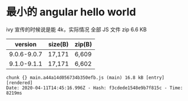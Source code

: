 # 最小的 angular hello world

ivy 宣传的时候说是能 4k，实际情况 全部 JS 文件 zip 6.6 KB

| version     | size(B) | zip(B) |
| ----------- | ------- | ------ |
| 9.0.6-9.0.7 | 17,171  | 6,609  |
| 9.1.0-9.1.1 | 17,171  | 6,602  |

```console
chunk {} main.a44a14d056734b350efb.js (main) 16.8 kB [entry] [rendered]
Date: 2020-04-11T14:45:16.996Z - Hash: f3cdede1548e9b7f815c - Time: 8219ms
```
